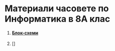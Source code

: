 # Материали часовете по Информатика в 8А клас

1. #### [Блок-схеми](https://github.com/DimitarSht/Informatics-8A-class/tree/main/%D0%A1%D0%B5%D0%B4%D0%BC%D0%B8%D1%86%D0%B0_09_%D0%91%D0%BB%D0%BE%D0%BA-%D1%81%D1%85%D0%B5%D0%BC%D0%B8_13_11_2023)

2. []